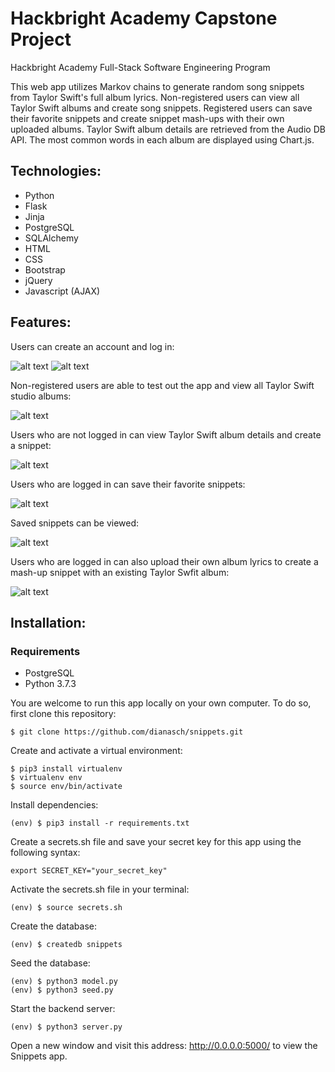 # Hackbright Academy Capstone Project
Hackbright Academy Full-Stack Software Engineering Program

This web app utilizes Markov chains to generate random song snippets from Taylor Swift's full album lyrics. Non-registered users can view all Taylor Swift albums and create song snippets. Registered users can save their favorite snippets and create snippet mash-ups with their own uploaded albums. Taylor Swift album details are retrieved from the Audio DB API. The most common words in each album are displayed using Chart.js.

## Technologies:
* Python
* Flask
* Jinja
* PostgreSQL
* SQLAlchemy
* HTML
* CSS
* Bootstrap
* jQuery
* Javascript (AJAX)

## Features:

Users can create an account and log in:

![alt text](https://github.com/dianasch/snippets/blob/main/static/gifs/create-account.gif "Create an account form")
![alt text](https://github.com/dianasch/snippets/blob/main/static/gifs/login.gif "Log in form")

Non-registered users are able to test out the app and view all Taylor Swift studio albums:

![alt text](https://github.com/dianasch/snippets/blob/main/static/gifs/all-albums.gif "Displaying all Taylor Swift albums")

Users who are not logged in can view Taylor Swift album details and create a snippet:

![alt text](https://github.com/dianasch/snippets/blob/main/static/gifs/create-snippet.gif "Creating a snippet on an album details page")

Users who are logged in can save their favorite snippets:

![alt text](https://github.com/dianasch/snippets/blob/main/static/gifs/save-snippet.gif "Saving a snippet")

Saved snippets can be viewed:

![alt text](https://github.com/dianasch/snippets/blob/main/static/gifs/my-snippets.gif "My snippets page displaying saved snippets")

Users who are logged in can also upload their own album lyrics to create a mash-up snippet with an existing Taylor Swfit album:

![alt text](https://github.com/dianasch/snippets/commit/cbd56187b0eaeee7039a29cbbfe6ceb03ce7c148 "Upload album lyrics form")

## Installation:

### Requirements

* PostgreSQL
* Python 3.7.3

You are welcome to run this app locally on your own computer. To do so, first clone this repository:

```
$ git clone https://github.com/dianasch/snippets.git
```

Create and activate a virtual environment:

```
$ pip3 install virtualenv
$ virtualenv env
$ source env/bin/activate
```

Install dependencies:

```
(env) $ pip3 install -r requirements.txt
```

Create a secrets.sh file and save your secret key for this app using the following syntax:

```
export SECRET_KEY="your_secret_key"
```

Activate the secrets.sh file in your terminal:

```
(env) $ source secrets.sh
```

Create the database:

```
(env) $ createdb snippets
```

Seed the database:

```
(env) $ python3 model.py
(env) $ python3 seed.py
```

Start the backend server:

```
(env) $ python3 server.py
```

Open a new window and visit this address: http://0.0.0.0:5000/ to view the Snippets app.